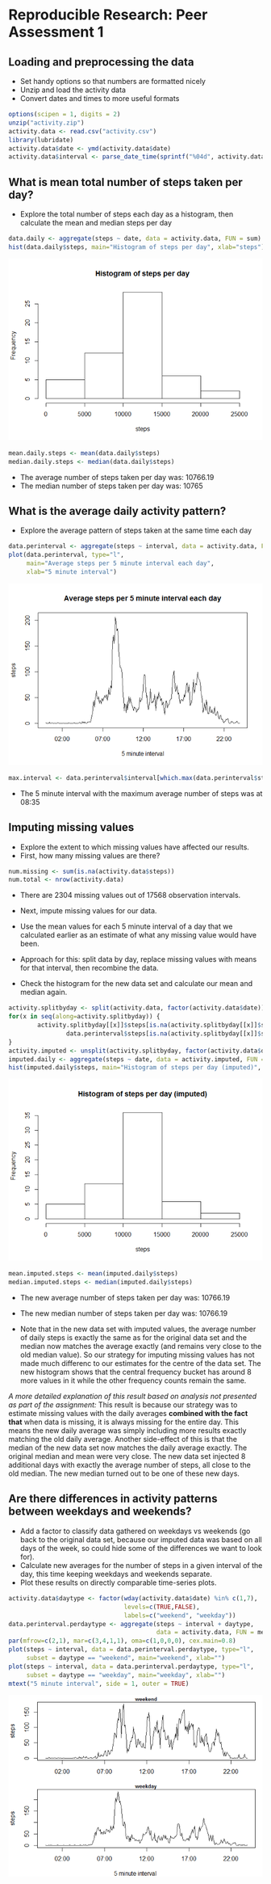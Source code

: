 # Reproducible Research: Peer Assessment 1


## Loading and preprocessing the data
* Set handy options so that numbers are formatted nicely
* Unzip and load the activity data
* Convert dates and times to more useful formats

```r
options(scipen = 1, digits = 2)
unzip("activity.zip")
activity.data <- read.csv("activity.csv")
library(lubridate)
activity.data$date <- ymd(activity.data$date)
activity.data$interval <- parse_date_time(sprintf("%04d", activity.data$interval), "H!M!")
```


## What is mean total number of steps taken per day?
* Explore the total number of steps each day as a histogram, then calculate the mean and median steps per day

```r
data.daily <- aggregate(steps ~ date, data = activity.data, FUN = sum)
hist(data.daily$steps, main="Histogram of steps per day", xlab="steps")
```

![](PA1_template_files/figure-html/meandailysteps-1.png) 

```r
mean.daily.steps <- mean(data.daily$steps)
median.daily.steps <- median(data.daily$steps)
```
* The average number of steps taken per day was: 10766.19
* The median number of steps taken per day was: 10765

## What is the average daily activity pattern?
* Explore the average pattern of steps taken at the same time each day

```r
data.perinterval <- aggregate(steps ~ interval, data = activity.data, FUN = mean)
plot(data.perinterval, type="l",
     main="Average steps per 5 minute interval each day", 
     xlab="5 minute interval")
```

![](PA1_template_files/figure-html/meanactivitypattern-1.png) 

```r
max.interval <- data.perinterval$interval[which.max(data.perinterval$steps)]
```

* The 5 minute interval with the maximum average number of steps was at 08:35


## Imputing missing values
* Explore the extent to which missing values have affected our results.
* First, how many missing values are there?

```r
num.missing <- sum(is.na(activity.data$steps))
num.total <- nrow(activity.data)
```
* There are 2304 missing values out of 17568 observation intervals.

* Next, impute missing values for our data. 
* Use the mean values for each 5 minute interval of a day that we calculated earlier as an estimate of what any missing value would have been.
* Approach for this: split data by day, replace missing values with means for that interval, then recombine the data.
* Check the histogram for the new data set and calculate our mean and median again.


```r
activity.splitbyday <- split(activity.data, factor(activity.data$date))
for(x in seq(along=activity.splitbyday)) {
        activity.splitbyday[[x]]$steps[is.na(activity.splitbyday[[x]]$steps)] <- 
                data.perinterval$steps[is.na(activity.splitbyday[[x]]$steps)]
}
activity.imputed <- unsplit(activity.splitbyday, factor(activity.data$date))
imputed.daily <- aggregate(steps ~ date, data = activity.imputed, FUN = sum)
hist(imputed.daily$steps, main="Histogram of steps per day (imputed)", xlab="steps")
```

![](PA1_template_files/figure-html/imputemissingvalues-1.png) 

```r
mean.imputed.steps <- mean(imputed.daily$steps)
median.imputed.steps <- median(imputed.daily$steps)
```
* The new average number of steps taken per day was: 10766.19
* The new median number of steps taken per day was: 10766.19

* Note that in the new data set with imputed values, the average number of daily steps is exactly the same as for the original data set and the median now matches the average exactly (and remains very close to the old median value). So our strategy for imputing missing values has not made much differenc to our estimates for the centre of the data set. The new histogram shows that the central frequency bucket has around 8 more values in it while the other frequency counts remain the same. 

_A more detailed explanation of this result based on analysis not presented as part of the assignment:_ 
This result is because our strategy was to estimate missing values with the daily averages __combined with the fact that__ when data is missing, it is always missing for the entire day. This means the new daily average was simply including more results exactly matching the old daily average. 
Another side-effect of this is that the median of the new data set now matches the daily average exactly. The original median and mean were very close. The new data set injected 8 additional days with exactly the average number of steps, all close to the old median. The new median turned out to be one of these new days.

## Are there differences in activity patterns between weekdays and weekends?
* Add a factor to classify data gathered on weekdays vs weekends (go back to the original data set, because our imputed data was based on all days of the week, so could hide some of the differences we want to look for).
* Calculate new averages for the number of steps in a given interval of the day, this time keeping weekdays and weekends separate.
* Plot these results on directly comparable time-series plots.


```r
activity.data$daytype <- factor(wday(activity.data$date) %in% c(1,7), 
                                levels=c(TRUE,FALSE), 
                                labels=c("weekend", "weekday"))
data.perinterval.perdaytype <- aggregate(steps ~ interval + daytype, 
                                         data = activity.data, FUN = mean)
par(mfrow=c(2,1), mar=c(3,4,1,1), oma=c(1,0,0,0), cex.main=0.8)
plot(steps ~ interval, data = data.perinterval.perdaytype, type="l", 
     subset = daytype == "weekend", main="weekend", xlab="")
plot(steps ~ interval, data = data.perinterval.perdaytype, type="l", 
     subset = daytype == "weekday", main="weekday", xlab="")
mtext("5 minute interval", side = 1, outer = TRUE)
```

![](PA1_template_files/figure-html/weekendweekdaypatterns-1.png) 

